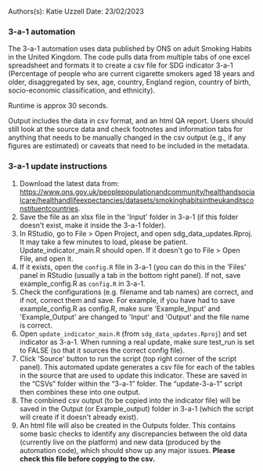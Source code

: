 Authors(s): Katie Uzzell
Date: 23/02/2023

### 3-a-1 automation

The 3-a-1 automation uses data published by ONS on adult Smoking Habits in the 
United Kingdom. The code pulls data from multiple tabs of one excel spreadsheet 
and formats it to create a csv file for SDG indicator 3-a-1 (Percentage of people 
who are current cigarette smokers aged 18 years and older, disaggregated by sex, 
age, country, England region, country of birth, socio-economic classification, and ethnicity).

Runtime is approx 30 seconds.

Output includes the data in csv format, and an html QA report. Users should still 
look at the source data and check footnotes and information tabs for anything 
that needs to be manually changed in the csv output (e.g., if any figures are 
estimated) or caveats that need to be included in the metadata.

### 3-a-1 update instructions

1) Download the latest data from: https://www.ons.gov.uk/peoplepopulationandcommunity/healthandsocialcare/healthandlifeexpectancies/datasets/smokinghabitsintheukanditsconstituentcountries.
2) Save the file as an xlsx file in the 'Input' folder in 3-a-1 (if this folder
doesn't exist, make it inside the 3-a-1 folder).  
3) In RStudio, go to File > Open Project, and open sdg_data_updates.Rproj. It may 
take a few minutes to load, please be patient. Update_indicator_main.R should open. If it doesn't go to File > Open File, and open it. 
4) If it exists, open the `config.R` file in 3-a-1 (you can do this in the 'Files'
panel in RStudio (usually a tab in the bottom right panel). If not, save example_config.R as `config.R` in 3-a-1.
5) Check the configurations (e.g. filename and tab names) are correct, and if not,
correct them and save. For example, if you have had to save example_config.R as 
config.R, make sure 'Example_Input' and 'Example_Output' are changed to 'Input' 
and 'Output' and the file name is correct.    
6) Open `update_indicator_main.R` (from `sdg_data_updates.Rproj`) and set indicator as 3-a-1. When running a real update, make sure test_run is set to FALSE (so that it sources the correct config file). 
7) Click 'Source' button to run the script (top right corner of the script panel). This automated update generates a csv file for each of the tables in the source that are used to update this indicator. These are saved in the “CSVs” folder within the “3-a-1” folder. The “update-3-a-1” script then combines these into one output.   
8) The combined csv output (to be copied into the indicator file) will be saved in the Output (or Example_output) folder in 3-a-1 (which the script will create if it doesn't already exist).  
9) An html file will also be created in the Outputs folder. This contains some 
basic checks to identify any discrepancies between the old data (currently live 
on the platform) and new data (produced by the automation code), which should show up any major issues. **Please check this file before copying to the csv.**

